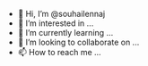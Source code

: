- 👋 Hi, I’m @souhailennaj
- 👀 I’m interested in ...
- 🌱 I’m currently learning ...
- 💞️ I’m looking to collaborate on ...
- 📫 How to reach me ...

<!---
souhailennaj/souhailennaj is a ✨ special ✨ repository because its `README.md` (this file) appears on your GitHub profile.
You can click the Preview link to take a look at your changes.
--->
